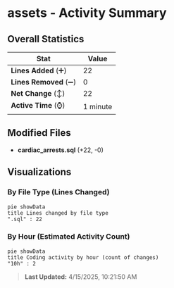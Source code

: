 # assets - Activity Summary 

## Overall Statistics

| Stat                   | Value                                                             |
| ---------------------- | ----------------------------------------------------------------- |
| **Lines Added** (➕)   | 22                                          |
| **Lines Removed** (➖) | 0                                        |
| **Net Change** (↕)    | 22                |
| **Active Time** (⌚)   | 1 minute |


## Modified Files
- **cardiac_arrests.sql** (+22, -0)

## Visualizations

### By File Type (Lines Changed)

```mermaid
pie showData
title Lines changed by file type
".sql" : 22
```

### By Hour (Estimated Activity Count)

```mermaid
pie showData
title Coding activity by hour (count of changes)
"10h" : 2
```


> **Last Updated:** 4/15/2025, 10:21:50 AM